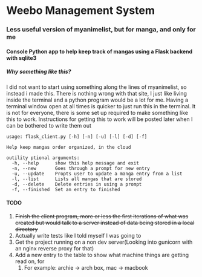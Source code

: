 # Weebo Management System
### Less useful version of myanimelist, but for manga, and only for me


#### Console Python app to help keep track of mangas using a Flask backend with sqlite3

##### Why something like this?

I did not want to start using something along the lines of myanimelist, so instead i made this.
There is nothing wrong with that site, I just like living inside the terminal and a python program would be a lot for me.
Having a terminal window open at all times is quicker to just run this in the terminal.
It is not for everyone, there is some set up required to make something like this to work.
Instructions for getting this to work will be posted later when I can be bothered to write them out



~~~
usage: flask_client.py [-h] [-n] [-u] [-l] [-d] [-f]

Help keep mangas order organized, in the cloud

outility ptional arguments:
  -h, --help      show this help message and exit
  -n, --new       Goes through a prompt for new entry
  -u, --update    Propts user to update a manga entry from a list
  -l, --list      Lists all mangas that are stored
  -d, --delete    Delete entries in using a prompt
  -f, --finished  Set an entry to finished
~~~


#### TODO

1. ~~Finish the client program, more or less the first iterations of what was created but would talk to a server instead of data being stored in a local directory~~
2. Actually write tests like I told myself I was going to
3. Get the project running on a non dev server(Looking into gunicorn with an nginx reverse proxy for that)
4. Add a new entry to the table to show what machine things are getting read on, for
    1. For example: archie -> arch box, mac -> macbook
